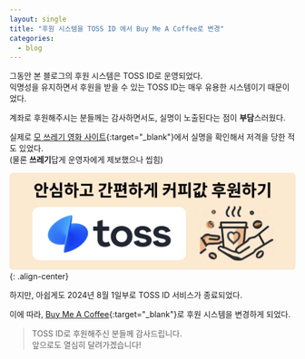 ```yaml
---
layout: single
title: "후원 시스템을 TOSS ID 에서 Buy Me A Coffee로 변경"
categories:
  - blog
---
```


그동안 본 블로그의 후원 시스템은 TOSS ID로 운영되었다.  
익명성을 유지하면서 후원을 받을 수 있는 TOSS ID는 매우 유용한 시스템이기 때문이었다.

계좌로 후원해주시는 분들께는 감사하면서도, 실명이 노출된다는 점이 **부담**스러웠다.

실제로 [모 쓰레기 영화 사이트](https://extmovie.com/){:target="_blank"}에서 실명을 확인해서 저격을 당한 적도 있었다.  
(물론 **쓰레기**답게 운영자에게 제보했으나 씹힘)

![image](</images/2024-08-08/coffee_512_173.png>){: .align-center}

하지만, 아쉽게도 2024년 8월 1일부로 TOSS ID 서비스가 종료되었다.

이에 따라, [Buy Me A Coffee](https://buymeacoffee.com/bluenlive){:target="_blank"}로 후원 시스템을 변경하게 되었다.

<div class="quoteMachine">
  <div class="theQuote">
    <blockquote><span class="quotationMark quotationMark--left"></span >
TOSS ID로 후원해주신 분들께 감사드립니다.<br/>
앞으로도 열심히 달려가겠습니다!
    <span class="quotationMark quotationMark--right"></span ></blockquote>
  </div>
</div>
